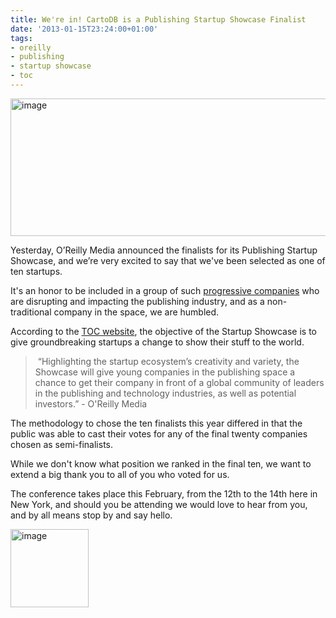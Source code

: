 ```yaml
---
title: We're in! CartoDB is a Publishing Startup Showcase Finalist
date: '2013-01-15T23:24:00+01:00'
tags:
- oreilly
- publishing
- startup showcase
- toc
---
```


<a href="http://www.toccon.com/toc2013/public/schedule/detail/27033?cmp=ba-toc-tc13-startup-showcase-finalist"><img alt="image" height="220" src="http://i.imgur.com/g3eBY.png" width="618"/></a>

Yesterday, O’Reilly Media announced the finalists for its Publishing Startup Showcase, and we’re very excited to say that we've been selected as one of ten startups.

It's an honor to be included in a group of such <a href="http://www.toccon.com/toc2013/public/schedule/detail/27033" target="_blank">progressive companies</a> who are disrupting and impacting the publishing industry, and as a non-traditional company in the space, we are humbled. 

According to the <a href="http://www.toccon.com/" target="_blank">TOC website</a>, the objective of the Startup Showcase is to give groundbreaking startups a change to show their stuff to the world.

<blockquote>
 “Highlighting the startup ecosystem’s creativity and variety, the Showcase will give young companies in the publishing space a chance to get their company in front of a global community of leaders in the publishing and technology industries, as well as potential investors.” - O'Reilly Media
</blockquote>

The methodology to chose the ten finalists this year differed in that the public was able to cast their votes for any of the final twenty companies chosen as semi-finalists.

While we don't know what position we ranked in the final ten, we want to extend a big thank you to all of you who voted for us.

The conference takes place this February, from the 12th to the 14th here in New York, and should you be attending we would love to hear from you, and by all means stop by and say hello. 

<a href="http://www.toccon.com/toc2013/public/schedule/detail/27033?cmp=ba-toc-tc13-startup-showcase-finalist"><img alt="image" height="125" src="http://cdn.oreillystatic.com/en/assets/1/event/90/toc_13_startup_showcase_finalist_badge.gif" width="125"/></a>
